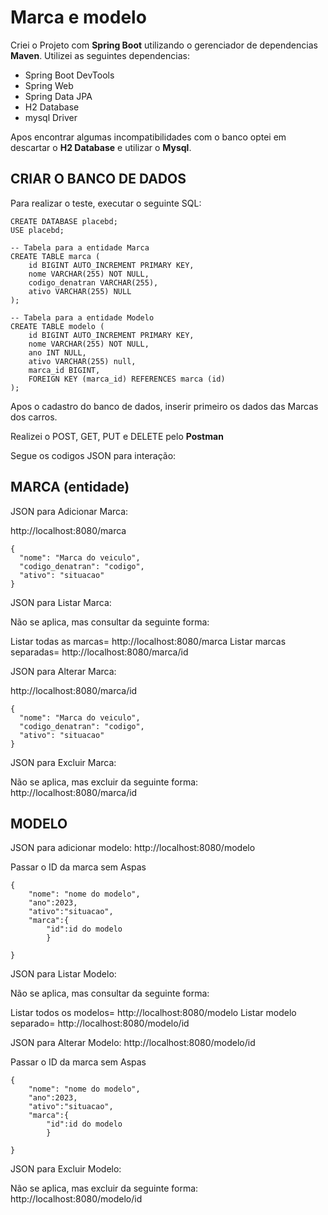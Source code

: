 
# Marca e modelo

Criei o Projeto com **Spring Boot** utilizando o gerenciador de dependencias **Maven**.
Utilizei as seguintes dependencias:
* Spring Boot DevTools
* Spring Web
* Spring Data JPA
* H2 Database
* mysql Driver

Apos encontrar algumas incompatibilidades com o banco optei em descartar o **H2 Database** e utilizar o **Mysql**.
## CRIAR O BANCO DE DADOS
Para realizar o teste, executar o seguinte SQL:
```
CREATE DATABASE placebd;
USE placebd;

-- Tabela para a entidade Marca
CREATE TABLE marca (
    id BIGINT AUTO_INCREMENT PRIMARY KEY,
    nome VARCHAR(255) NOT NULL,
    codigo_denatran VARCHAR(255),
    ativo VARCHAR(255) NULL
);

-- Tabela para a entidade Modelo
CREATE TABLE modelo (
    id BIGINT AUTO_INCREMENT PRIMARY KEY,
    nome VARCHAR(255) NOT NULL,
    ano INT NULL,
    ativo VARCHAR(255) null,
    marca_id BIGINT,
    FOREIGN KEY (marca_id) REFERENCES marca (id)
);

```

Apos o cadastro do banco de dados, inserir primeiro os dados das Marcas dos carros.

Realizei o POST, GET, PUT e DELETE pelo **Postman**

Segue os codigos JSON para interação:

## MARCA (entidade)

JSON para Adicionar Marca:

http://localhost:8080/marca
```
{
  "nome": "Marca do veiculo",
  "codigo_denatran": "codigo",
  "ativo": "situacao"
}
```
JSON para Listar Marca:

Não se aplica, mas consultar da seguinte forma:

Listar todas as marcas= http://localhost:8080/marca 
Listar marcas separadas= http://localhost:8080/marca/id

JSON para Alterar Marca:

http://localhost:8080/marca/id
```
{
  "nome": "Marca do veiculo",
  "codigo_denatran": "codigo",
  "ativo": "situacao"
}
```
JSON para Excluir Marca:

Não se aplica, mas excluir da seguinte forma:
http://localhost:8080/marca/id


## MODELO

JSON para adicionar modelo:
http://localhost:8080/modelo

Passar o ID da marca sem Aspas
```
{
	"nome": "nome do modelo",
	"ano":2023,
	"ativo":"situacao",
    "marca":{
        "id":id do modelo
        }
   
}
```
JSON para Listar Modelo:

Não se aplica, mas consultar da seguinte forma:

Listar todos os modelos= http://localhost:8080/modelo 
Listar modelo separado= http://localhost:8080/modelo/id

JSON para Alterar Modelo:
http://localhost:8080/modelo/id

Passar o ID da marca sem Aspas
```
{
	"nome": "nome do modelo",
	"ano":2023,
	"ativo":"situacao",
    "marca":{
        "id":id do modelo
        }
   
}
```
JSON para Excluir Modelo:

Não se aplica, mas excluir da seguinte forma:
http://localhost:8080/modelo/id